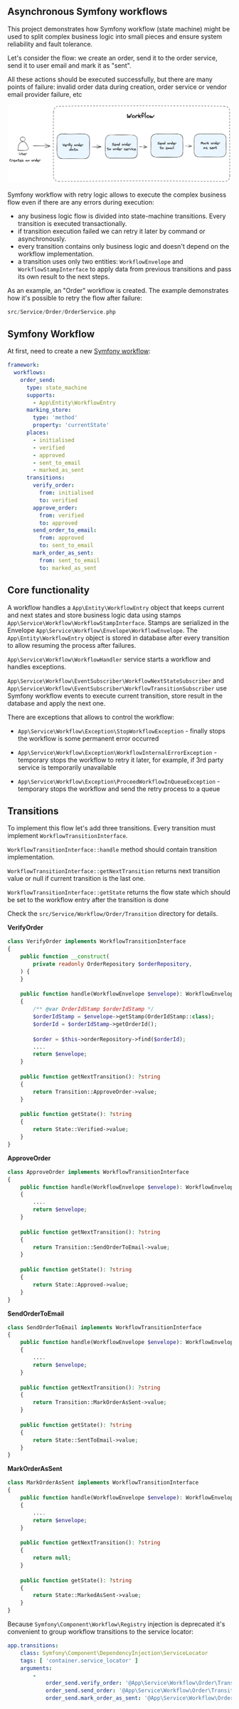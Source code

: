 ## Asynchronous Symfony workflows

This project demonstrates how Symfony workflow (state machine) might be used to split complex business logic into small pieces and ensure system reliability and fault tolerance.

Let's consider the flow: we create an order, send it to the order service, send it to user email and mark it as "sent".

All these actions should be executed successfully, but there are many points of failure: invalid order data during creation, order service or vendor email provider failure, etc

![](./public/static/workflow.png)

Symfony workflow with retry logic allows to execute the complex business flow even if there are any errors during execution:

- any business logic flow is divided into state-machine transitions. Every transition is executed transactionally.
- if transition execution failed we can retry it later by command or asynchronously.
- every transition contains only business logic and doesn't depend on the workflow implementation.
- a transition uses only two entities: `WorkflowEnvelope` and `WorkflowStampInterface` to apply data from previous transitions and pass its own result to the next steps.

As an example, an "Order" workflow is created. The example demonstrates how it's possible to retry the flow after failure:

```php
src/Service/Order/OrderService.php
```

## Symfony Workflow

At first, need to create a new [Symfony workflow](https://symfony.com/doc/current/workflow.html):

```yaml
framework:
  workflows:
    order_send:
      type: state_machine
      supports:
        - App\Entity\WorkflowEntry
      marking_store:
        type: 'method'
        property: 'currentState'
      places:
        - initialised
        - verified
        - approved
        - sent_to_email
        - marked_as_sent
      transitions:
        verify_order:
          from: initialised
          to: verified
        approve_order:
          from: verified
          to: approved
        send_order_to_email:
          from: approved
          to: sent_to_email
        mark_order_as_sent:
          from: sent_to_email
          to: marked_as_sent
```

## Core functionality

A workflow handles a ```App\Entity\WorkflowEntry``` object that keeps current and next states and store business logic data using stamps ```App\Service\Workflow\WorkflowStampInterface```.
Stamps are serialized in the Envelope ```App\Service\Workflow\Envelope\WorkflowEnvelope```.
The ```App\Entity\WorkflowEntry``` object is stored in database after every transition to allow resuming the process after failures.


```App\Service\Workflow\WorkflowHandler``` service starts a workflow and handles exceptions.

```App\Service\Workflow\EventSubscriber\WorkflowNextStateSubscriber``` and ```App\Service\Workflow\EventSubscriber\WorkflowTransitionSubscriber``` use Symfony workflow events to execute current transition, store result in the database and apply the next one.


There are exceptions that allows to control the workflow:

- ```App\Service\Workflow\Exception\StopWorkflowException``` - finally stops the workflow is some permanent error occurred

- ```App\Service\Workflow\Exception\WorkflowInternalErrorException``` - temporary stops the workflow to retry it later, for example, if 3rd party service is temporarily unavailable

- ```App\Service\Workflow\Exception\ProceedWorkflowInQueueException``` - temporary stops the workflow and send the retry process to a queue


## Transitions


To implement this flow let's add three transitions. Every transition must implement
```WorkflowTransitionInterface```.

```WorkflowTransitionInterface::handle``` method should contain transition implementation.

```WorkflowTransitionInterface::getNextTransition``` returns next transition value or null if current transition is the last one.

```WorkflowTransitionInterface::getState``` returns the flow state which should be set to the workflow entry after the transition is done

Check the ```src/Service/Workflow/Order/Transition``` directory for details.


**VerifyOrder**

```php
class VerifyOrder implements WorkflowTransitionInterface
{
    public function __construct(
        private readonly OrderRepository $orderRepository,
    ) {
    }

    public function handle(WorkflowEnvelope $envelope): WorkflowEnvelope
    {
        /** @var OrderIdStamp $orderIdStamp */
        $orderIdStamp = $envelope->getStamp(OrderIdStamp::class);
        $orderId = $orderIdStamp->getOrderId();

        $order = $this->orderRepository->find($orderId);
        ....
        return $envelope;
    }

    public function getNextTransition(): ?string
    {
        return Transition::ApproveOrder->value;
    }

    public function getState(): ?string
    {
        return State::Verified->value;
    }
}
```

**ApproveOrder**

```php
class ApproveOrder implements WorkflowTransitionInterface
{
    public function handle(WorkflowEnvelope $envelope): WorkflowEnvelope
    {
        ....
        return $envelope;
    }

    public function getNextTransition(): ?string
    {
        return Transition::SendOrderToEmail->value;
    }

    public function getState(): ?string
    {
        return State::Approved->value;
    }
}
```

**SendOrderToEmail**

```php
class SendOrderToEmail implements WorkflowTransitionInterface
{
    public function handle(WorkflowEnvelope $envelope): WorkflowEnvelope
    {
        ....
        return $envelope;
    }

    public function getNextTransition(): ?string
    {
        return Transition::MarkOrderAsSent->value;
    }

    public function getState(): ?string
    {
        return State::SentToEmail->value;
    }
}
```

**MarkOrderAsSent**

```php
class MarkOrderAsSent implements WorkflowTransitionInterface
{
    public function handle(WorkflowEnvelope $envelope): WorkflowEnvelope
    {
        ....
        return $envelope;
    }

    public function getNextTransition(): ?string
    {
        return null;
    }

    public function getState(): ?string
    {
        return State::MarkedAsSent->value;
    }
}
```

Because ```Symfony\Component\Workflow\Registry``` injection is deprecated it's convenient to group workflow transitions to the service locator:

```yaml
app.transitions:
    class: Symfony\Component\DependencyInjection\ServiceLocator
    tags: [ 'container.service_locator' ]
    arguments:
        -
            order_send.verify_order: '@App\Service\Workflow\Order\Transition\VerifyOrder'
            order_send.send_order: '@App\Service\Workflow\Order\Transition\SendOrder'
            order_send.mark_order_as_sent: '@App\Service\Workflow\Order\Transition\MarkOrderAsSent'
```
